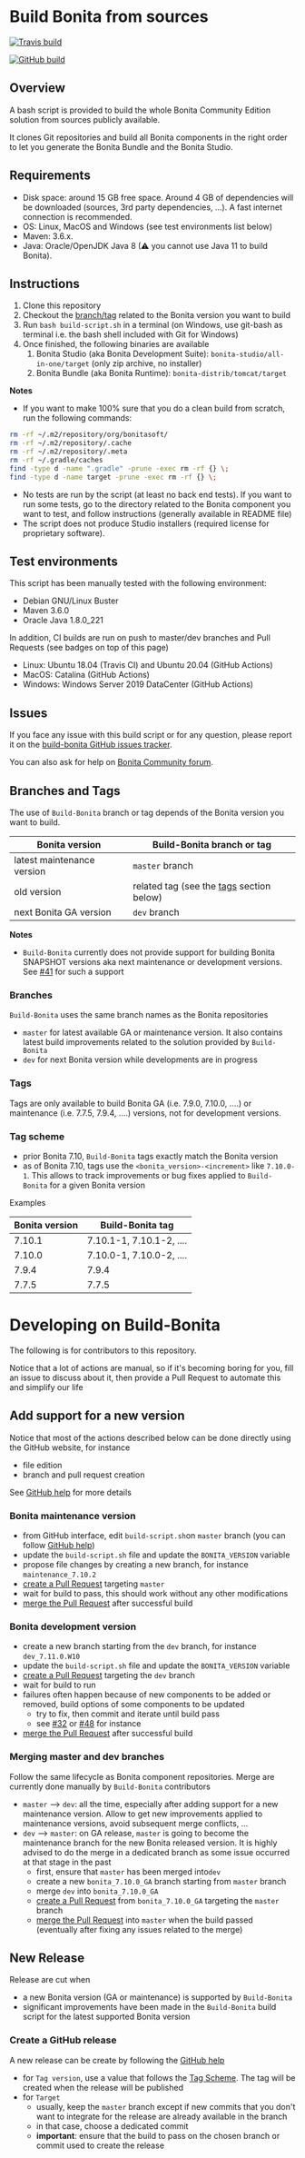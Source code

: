 # Build Bonita from sources

[![Travis build](https://img.shields.io/travis/Bonitasoft-Community/Build-Bonita/master?label=Linux%20build&logo=travis)](https://travis-ci.org/Bonitasoft-Community/Build-Bonita)

[![GitHub build](https://github.com/Bonitasoft-Community/Build-Bonita/workflows/Build/badge.svg)](https://github.com/Bonitasoft-Community/Build-Bonita/actions)


## Overview

A bash script is provided to build the whole Bonita Community Edition solution from sources publicly available.

It clones Git repositories and build all Bonita components in the right order to let you generate the Bonita Bundle and
the Bonita Studio.


## Requirements

- Disk space: around 15 GB free space. Around 4 GB of dependencies will be downloaded (sources, 3rd party dependencies,
...). A fast internet connection is recommended.
- OS: Linux, MacOS and Windows (see test environments list below)
- Maven: 3.6.x.
- Java: Oracle/OpenJDK Java 8 (⚠ you cannot use Java 11 to build Bonita).


## Instructions

1. Clone this repository
1. Checkout the [branch/tag](#branches-and-tags) related to the Bonita version you want to build
1. Run `bash build-script.sh` in a terminal (on Windows, use git-bash as terminal i.e. the bash shell included with Git for Windows)
1. Once finished, the following binaries are available
    1. Bonita Studio (aka Bonita Development Suite): `bonita-studio/all-in-one/target` (only zip archive, no installer)
    1. Bonita Bundle (aka Bonita Runtime): `bonita-distrib/tomcat/target`

**Notes**
- If you want to make 100% sure that you do a clean build from scratch, run the following commands:
```bash
rm -rf ~/.m2/repository/org/bonitasoft/
rm -rf ~/.m2/repository/.cache
rm -rf ~/.m2/repository/.meta
rm -rf ~/.gradle/caches
find -type d -name ".gradle" -prune -exec rm -rf {} \;
find -type d -name target -prune -exec rm -rf {} \;
```
- No tests are run by the script (at least no back end tests). If you want to run some tests, go to the directory
 related to the Bonita component you want to test, and follow instructions (generally available in README file)
- The script does not produce Studio installers (required license for proprietary software).


## Test environments

This script has been manually tested with the following environment:
- Debian GNU/Linux Buster
- Maven 3.6.0
- Oracle Java 1.8.0_221


In addition, CI builds are run on push to master/dev branches and Pull Requests (see badges on top of this page)
- Linux: Ubuntu 18.04 (Travis CI) and Ubuntu 20.04 (GitHub Actions)
- MacOS: Catalina (GitHub Actions)
- Windows: Windows Server 2019 DataCenter (GitHub Actions)


## Issues

If you face any issue with this build script or for any question, please report it on the [build-bonita GitHub issues tracker](https://github.com/Bonitasoft-Community/Build-Bonita/issues).

You can also ask for help on [Bonita Community forum](https://community.bonitasoft.com/questions-and-answers).


## <a name="branches-and-tags"></a> Branches and Tags

The use of `Build-Bonita` branch or tag depends of the Bonita version you want to build.

| Bonita version | Build-Bonita branch or tag |
| -------- | ----- |
| latest maintenance version | `master` branch |
| old version | related tag (see the [tags](#tags) section below) |
| next Bonita GA version | `dev` branch |

**Notes**
- `Build-Bonita` currently does not provide support for building Bonita SNAPSHOT versions aka next maintenance or
development versions. See [#41](https://github.com/Bonitasoft-Community/Build-Bonita/issue/41) for such a support


### Branches

`Build-Bonita` uses the same branch names as the Bonita repositories
- `master` for latest available GA or maintenance version. It also contains latest build improvements related to the
solution provided by `Build-Bonita`
- `dev` for next Bonita version while developments are in progress


### Tags

Tags are only available to build Bonita GA (i.e. 7.9.0, 7.10.0, ....) or maintenance (i.e. 7.7.5, 7.9.4, ....) versions,
not for development versions.

### <a name="tag-scheme"></a> Tag scheme
- prior Bonita 7.10, `Build-Bonita` tags exactly match the Bonita version
- as of Bonita 7.10, tags use the `<bonita_version>-<increment>` like `7.10.0-1`. This allows to track improvements or
bug fixes applied to `Build-Bonita` for a given Bonita version

Examples

| Bonita version | Build-Bonita tag |
| -------- | ----- |
| 7.10.1 | 7.10.1-1, 7.10.1-2, .... |
| 7.10.0 | 7.10.0-1, 7.10.0-2, .... |
| 7.9.4 | 7.9.4 |
| 7.7.5 | 7.7.5 |


# Developing on Build-Bonita

The following is for contributors to this repository.

Notice that a lot of actions are manual, so if it's becoming boring for you, fill an issue to discuss about it, then
provide a Pull Request to automate this and simplify our life

## Add support for a new version

Notice that most of the actions described below can be done directly using the GitHub website, for instance
- file edition
- branch and pull request creation

See [GitHub help](https://help.github.com/en/github/managing-files-in-a-repository/editing-files-in-your-repository) for
more details

### Bonita maintenance version

- from GitHub interface, edit `build-script.sh`on `master` branch (you can follow [GitHub help](https://help.github.com/en/github/managing-files-in-a-repository/editing-files-in-your-repository))
- update the `build-script.sh` file and update the `BONITA_VERSION` variable
- propose file changes by creating a new branch, for instance `maintenance_7.10.2`
- [create a Pull Request](https://help.github.com/en/github/collaborating-with-issues-and-pull-requests/creating-a-pull-request) targeting `master`
- wait for build to pass, this should work without any other modifications
- [merge the Pull Request](https://help.github.com/en/github/collaborating-with-issues-and-pull-requests/merging-a-pull-request) after successful build

### Bonita development version

- create a new branch starting from the `dev` branch, for instance `dev_7.11.0.W10`
- update the `build-script.sh` file and update the `BONITA_VERSION` variable
- [create a Pull Request](https://help.github.com/en/github/collaborating-with-issues-and-pull-requests/creating-a-pull-request) targeting the `dev` branch
- wait for build to run
- failures often happen because of new components to be added or removed, build options of some components to be updated
  - try to fix, then commit and iterate until build pass
  - see [#32](https://github.com/Bonitasoft-Community/Build-Bonita/pull/32) or
  [#48](https://github.com/Bonitasoft-Community/Build-Bonita/pull/48) for instance
- [merge the Pull Request](https://help.github.com/en/github/collaborating-with-issues-and-pull-requests/merging-a-pull-request) after successful build


### Merging master and dev branches

Follow the same lifecycle as Bonita component repositories. Merge are currently done manually by `Build-Bonita`
contributors
- `master` --> `dev`: all the time, especially after adding support for a new maintenance version. Allow to get new
improvements applied to maintenance versions, avoid subsequent merge conflicts, ...
- `dev` --> `master`: on GA release, `master` is going to become the maintenance branch for the new Bonita released
version. It is highly advised to do the merge in a dedicated branch as some issue occurred at that stage in the past
  - first, ensure that `master` has been merged into`dev`
  - create a new `bonita_7.10.0_GA` branch starting from `master` branch
  - merge `dev` into `bonita_7.10.0_GA`
  - [create a Pull Request](https://help.github.com/en/github/collaborating-with-issues-and-pull-requests/creating-a-pull-request) from `bonita_7.10.0_GA` targeting the `master` branch
  - [merge the Pull Request](https://help.github.com/en/github/collaborating-with-issues-and-pull-requests/merging-a-pull-request) into `master` when the build passed (eventually after fixing any issues related to the merge)


## New Release

Release are cut when
- a new Bonita version (GA or maintenance) is supported by `Build-Bonita`
- significant improvements have been made in the `Build-Bonita` build script for the latest supported Bonita version

### Create a GitHub release

A new release can be create by following the [GitHub help](https://help.github.com/en/github/administering-a-repository/managing-releases-in-a-repository#creating-a-release)
- for `Tag version`, use a value that follows the [Tag Scheme](#tag-scheme). The tag will be created when the release
will be published
- for `Target`
  - usually, keep the `master` branch except if new commits that you don't want to integrate for the release are already
  available in the branch
  - in that case, choose a dedicated commit 
  - **important**: ensure that the build to pass on the chosen branch or commit used to create the release

